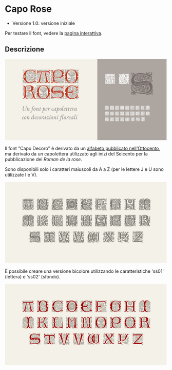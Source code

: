 # Capo Rose
- Versione 1.0: versione iniziale

Per testare il font, vedere la [pagina interattiva](https://m-casanova.github.io/CapoRose/).

## Descrizione
![image](images/capo_rose_1.jpg)

Il font "Capo Decoro" è derivato da un [alfabeto pubblicato nell'Ottocento](https://archive.org/details/alphabetsnumeral00shaw/page/n47/mode/2up), ma derivato da un capolettera utilizzato agli inizi del Seicento per la pubblicazione del _Roman de la rose_.

Sono disponibili solo i caratteri maiuscoli da A a Z (per le lettere J e U sono utilizzate I e V).

![image](images/capo_rose_2.jpg)

È possibile creare una versione bicolore utilizzando le caratteristiche 'ss01' (lettera) e 'ss02' (sfondo).

![image](images/capo_rose_3.jpg)
